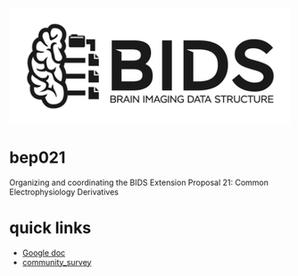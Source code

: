 <img src="https://github.com/bids-standard/bids-specification/blob/master/BIDS_logo/BIDS_logo_black_transparent_background_crop.png" alt="bids-logo" width="600"/>

# bep021
Organizing and coordinating the BIDS Extension Proposal 21: Common Electrophysiology Derivatives

# quick links
- [Google doc](https://docs.google.com/document/d/1PmcVs7vg7Th-cGC-UrX8rAhKUHIzOI-uIOh69_mvdlw/edit)
- [community_survey](https://github.com/bids-standard/bep021/blob/master/community_survey/bep021_analysis.ipynb)
